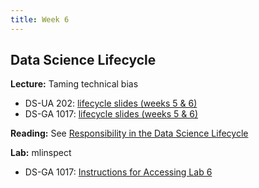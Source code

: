 ```yaml
---
title: Week 6
---
```


## Data Science Lifecycle

**Lecture:** Taming technical bias

* DS-UA 202: [lifecycle slides (weeks 5 & 6)](../../../assets/5_6_lifecycle_202.pdf)
* DS-GA 1017: [lifecycle slides (weeks 5 & 6)](../../../assets/5_6_Lifecycle_1017.pdf)

**Reading:** See [Responsibility in the Data Science Lifecycle](../../../assets/lifecycle_reader.pdf)

**Lab:** mlinspect

* DS-GA 1017: [Instructions for Accessing Lab 6](https://docs.google.com/document/d/1SQ4PV-WoW1ClxwD8uv7jfCqlhVl90zs9oMujL-522s0/edit?usp=sharing)
